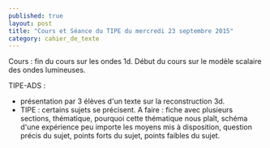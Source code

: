 ```yaml
---
published: true
layout: post
title: "Cours et Séance du TIPE du mercredi 23 septembre 2015"
category: cahier_de_texte
---
```

Cours : fin du cours sur les ondes 1d. Début du cours sur le modèle scalaire des ondes lumineuses.

TIPE-ADS : 
- présentation par 3 élèves d'un texte sur la reconstruction 3d. 
- TIPE : certains sujets se précisent. A faire : fiche avec plusieurs sections, thématique, pourquoi cette thématique nous plaît, schéma d'une expérience peu importe les moyens mis à disposition, question précis du sujet, points forts du sujet, points faibles du sujet.
